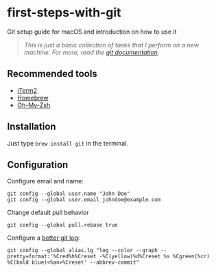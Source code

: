 # first-steps-with-git
Git setup guide for macOS and introduction on how to use it

> _This is just a basic collection of tasks that I perform on a new machine.
> For more, read the [git documentation](https://git-scm.com/doc)._

## Recommended tools

* [iTerm2](https://www.iterm2.com/)
* [Homebrew](http://brew.sh/)
* [Oh-My-Zsh](http://ohmyz.sh/)

## Installation

Just type `brew install git` in the terminal.

## Configuration

Configure email and name: 
```
git config --global user.name "John Doe"
git config --global user.email johndoe@example.com
```

Change default pull behavior
```
git config --global pull.rebase true
```

Configure a [better git log](https://coderwall.com/p/euwpig/a-better-git-log):
```
git config --global alias.lg "log --color --graph --pretty=format:'%Cred%h%Creset -%C(yellow)%d%Creset %s %Cgreen(%cr) %C(bold blue)<%an>%Creset' --abbrev-commit"
```
